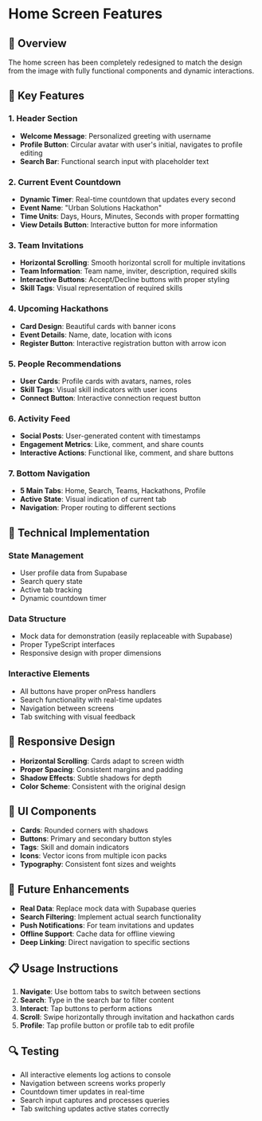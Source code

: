 # Home Screen Features

## 🎯 **Overview**
The home screen has been completely redesigned to match the design from the image with fully functional components and dynamic interactions.

## 🚀 **Key Features**

### **1. Header Section**
- **Welcome Message**: Personalized greeting with username
- **Profile Button**: Circular avatar with user's initial, navigates to profile editing
- **Search Bar**: Functional search input with placeholder text

### **2. Current Event Countdown**
- **Dynamic Timer**: Real-time countdown that updates every second
- **Event Name**: "Urban Solutions Hackathon"
- **Time Units**: Days, Hours, Minutes, Seconds with proper formatting
- **View Details Button**: Interactive button for more information

### **3. Team Invitations**
- **Horizontal Scrolling**: Smooth horizontal scroll for multiple invitations
- **Team Information**: Team name, inviter, description, required skills
- **Interactive Buttons**: Accept/Decline buttons with proper styling
- **Skill Tags**: Visual representation of required skills

### **4. Upcoming Hackathons**
- **Card Design**: Beautiful cards with banner icons
- **Event Details**: Name, date, location with icons
- **Register Button**: Interactive registration button with arrow icon

### **5. People Recommendations**
- **User Cards**: Profile cards with avatars, names, roles
- **Skill Tags**: Visual skill indicators with user icons
- **Connect Button**: Interactive connection request button

### **6. Activity Feed**
- **Social Posts**: User-generated content with timestamps
- **Engagement Metrics**: Like, comment, and share counts
- **Interactive Actions**: Functional like, comment, and share buttons

### **7. Bottom Navigation**
- **5 Main Tabs**: Home, Search, Teams, Hackathons, Profile
- **Active State**: Visual indication of current tab
- **Navigation**: Proper routing to different sections

## 🔧 **Technical Implementation**

### **State Management**
- User profile data from Supabase
- Search query state
- Active tab tracking
- Dynamic countdown timer

### **Data Structure**
- Mock data for demonstration (easily replaceable with Supabase)
- Proper TypeScript interfaces
- Responsive design with proper dimensions

### **Interactive Elements**
- All buttons have proper onPress handlers
- Search functionality with real-time updates
- Navigation between screens
- Tab switching with visual feedback

## 📱 **Responsive Design**
- **Horizontal Scrolling**: Cards adapt to screen width
- **Proper Spacing**: Consistent margins and padding
- **Shadow Effects**: Subtle shadows for depth
- **Color Scheme**: Consistent with the original design

## 🎨 **UI Components**
- **Cards**: Rounded corners with shadows
- **Buttons**: Primary and secondary button styles
- **Tags**: Skill and domain indicators
- **Icons**: Vector icons from multiple icon packs
- **Typography**: Consistent font sizes and weights

## 🚀 **Future Enhancements**
- **Real Data**: Replace mock data with Supabase queries
- **Search Filtering**: Implement actual search functionality
- **Push Notifications**: For team invitations and updates
- **Offline Support**: Cache data for offline viewing
- **Deep Linking**: Direct navigation to specific sections

## 📋 **Usage Instructions**
1. **Navigate**: Use bottom tabs to switch between sections
2. **Search**: Type in the search bar to filter content
3. **Interact**: Tap buttons to perform actions
4. **Scroll**: Swipe horizontally through invitation and hackathon cards
5. **Profile**: Tap profile button or profile tab to edit profile

## 🔍 **Testing**
- All interactive elements log actions to console
- Navigation between screens works properly
- Countdown timer updates in real-time
- Search input captures and processes queries
- Tab switching updates active states correctly 